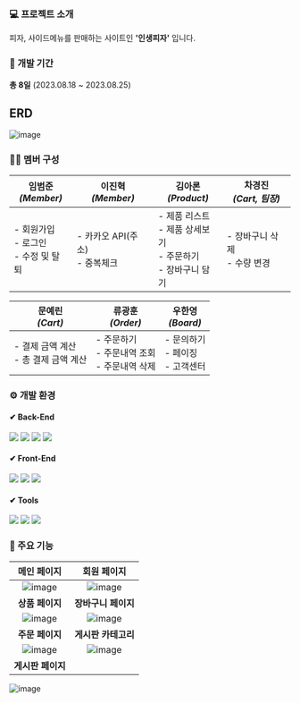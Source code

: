 ### 💻 프로젝트 소개
피자, 사이드메뉴를 판매하는 사이트인 **'인생피자'** 입니다.

### 📅 개발 기간
**총 8일** (2023.08.18 ~ 2023.08.25)

## ERD
![image](https://github.com/beomjun10/Project_Life_Pizza/assets/133833092/f4142c49-d09f-4149-89bb-b1eaf8ede010)


### 🙋‍♂️ 멤버 구성
|임범준<br>*(Member)* |이진혁<br>*(Member)*|김아론<br>*(Product)*|차경진<br>*(Cart, 팀장)*|
|----------|----------|---------|--------|
|- 회원가입 <br> - 로그인<br> - 수정 및 탈퇴|- 카카오 API(주소) <br> - 중복체크|- 제품 리스트 <br> - 제품 상세보기 <br> - 주문하기 <br> - 장바구니 담기| - 장바구니 삭제 <br> - 수량 변경|

|문예린<br>*(Cart)*|류광훈<br>*(Order)*|우한영<br>*(Board)*|
|----------|----------|---------|
|- 결제 금액 계산 <br> - 총 결제 금액 계산|- 주문하기 <br> - 주문내역 조회 <br> - 주문내역 삭제|- 문의하기 <br> - 페이징 <br> - 고객센터|


### ⚙ 개발 환경
#### ✔ Back-End
<img src="https://img.shields.io/badge/java 1.8-2C2255?style=for-the-badge&logo=openJDK&logoColor=white"> <img src="https://img.shields.io/badge/JSP-F8DC75?style=for-the-badge&logo=apachetomcat&logoColor=black"> <img src="https://img.shields.io/badge/mybatis-000000?style=for-the-badge&logo=amazondocumentdb&logoColor=white"> <img src="https://img.shields.io/badge/Oracle-F80000?style=for-the-badge&logo=oracle&logoColor=white">

#### ✔ Front-End
<img src="https://img.shields.io/badge/HTML5-E34F26?style=for-the-badge&logo=html5&logoColor=white"> <img src="https://img.shields.io/badge/javascript-F7DF1E?style=for-the-badge&logo=javascript&logoColor=black"> <img src="https://img.shields.io/badge/css3-1572B6?style=for-the-badge&logo=css3&logoColor=white">

#### ✔ Tools
<img src="https://img.shields.io/badge/eclipse ee-2C2255?style=for-the-badge&logo=eclipse&logoColor=white"> <img src="https://img.shields.io/badge/gradle 8.3-02303A?style=for-the-badge&logo=gradle&logoColor=white"> <img src="https://img.shields.io/badge/github-181717?style=for-the-badge&logo=github&logoColor=white">


### 📄 주요 기능
| 메인 페이지 | 회원 페이지 |
|:--------:|:----------:|
|![image](https://github.com/beomjun10/Project_Life_Pizza/assets/133833092/fabe653d-2725-4396-b3cb-4d8df4748022)|![image](https://github.com/beomjun10/Project_Life_Pizza/assets/133833092/3c893478-f916-438a-b6ee-cb5c9bf5c648)|
|**상품 페이지**|**장바구니 페이지**|
![image](https://github.com/beomjun10/Project_Life_Pizza/assets/133833092/f5eb229d-0876-493f-b326-8b51862f42a7)|![image](https://github.com/beomjun10/Project_Life_Pizza/assets/133833092/22b59ad1-6d00-4b59-a62b-91ef8bc51658)|
|**주문 페이지**|**게시판 카테고리**|
![image](https://github.com/beomjun10/Project_Life_Pizza/assets/133833092/c3931c91-a802-4084-b190-ac117371b426)|![image](https://github.com/beomjun10/Project_Life_Pizza/assets/133833092/a01b7c6f-c034-483a-b0b7-baa271eda0fe)|
|**게시판 페이지**|
![image](https://github.com/beomjun10/Project_Life_Pizza/assets/133833092/312bb811-f63a-4b9c-8105-5aeb866bb403)
